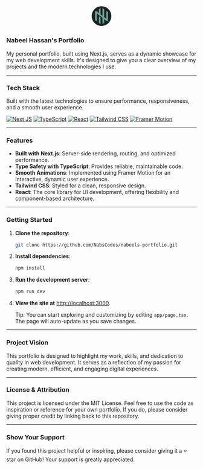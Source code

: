 ## <p align="center"><img src="/app/icon.png" height="52" alt="Logo" /><br></p>

### Nabeel Hassan's Portfolio

My personal portfolio, built using Next.js, serves as a dynamic showcase for my web development skills. It's designed to give you a clear overview of my projects and the modern technologies I use.

---

### Tech Stack

Built with the latest technologies to ensure performance, responsiveness, and a smooth user experience.

[![Next JS](https://img.shields.io/badge/Next.js-black?style=for-the-badge&logo=next.js&logoColor=white)](https://nextjs.org)
[![TypeScript](https://img.shields.io/badge/TypeScript-blue?style=for-the-badge&logo=typescript&logoColor=white)](https://www.typescriptlang.org/)
[![React](https://img.shields.io/badge/React-20232A?style=for-the-badge&logo=react&logoColor=61DAFB)](https://reactjs.org/)
[![Tailwind CSS](https://img.shields.io/badge/TailwindCSS-38B2AC?style=for-the-badge&logo=tailwind-css&logoColor=white)](https://tailwindcss.com/)
[![Framer Motion](https://img.shields.io/badge/Framer%20Motion-0055FF?style=for-the-badge&logo=framer&logoColor=white)](https://www.framer.com/motion/)

---

### Features

- **Built with Next.js**: Server-side rendering, routing, and optimized performance.
- **Type Safety with TypeScript**: Provides reliable, maintainable code.
- **Smooth Animations**: Implemented using Framer Motion for an interactive, dynamic user experience.
- **Tailwind CSS**: Styled for a clean, responsive design.
- **React**: The core library for UI development, offering flexibility and component-based architecture.

---

### Getting Started

1. **Clone the repository**:

   ```bash
   git clone https://github.com/NabsCodes/nabeels-portfolio.git
   ```

2. **Install dependencies**:

   ```bash
   npm install
   ```

3. **Run the development server**:

   ```bash
   npm run dev
   ```

4. **View the site at** [http://localhost:3000](http://localhost:3000).

   Tip: You can start exploring and customizing by editing `app/page.tsx`. The page will auto-update as you save changes.

---

### Project Vision

This portfolio is designed to highlight my work, skills, and dedication to quality in web development. It serves as a reflection of my passion for creating modern, efficient, and engaging digital experiences.

---

### License & Attribution

This project is licensed under the MIT License. Feel free to use the code as inspiration or reference for your own portfolio. If you do, please consider giving proper credit by linking back to this repository.

---

### Show Your Support

If you found this project helpful or inspiring, please consider giving it a ⭐ star on GitHub! Your support is greatly appreciated.
